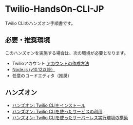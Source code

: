# Twilio-HandsOn-CLI-JP
Twilio CLIのハンズオン手順書です。

## 必要・推奨環境
このハンズオンを実施する場合は、次の環境が必要となります。

- Twilioアカウント [アカウントの作成方法](https://www.twilio.com/blog/how-to-create-twilio-account-jp)
- [Node.js (v10.12以降）](https://nodejs.org/ja/)
- 任意のコードエディタ（推奨）


## ハンズオン

- [ハンズオン: Twilio CLIをインストール](./docs/01-Install-Twilio-CLI/01-00-Overview.md)
- [ハンズオン: Twilio CLIを使ったサービスの利用](./docs/02-Use-Twilio-CLI/02-00-Overview.md)
- [ハンズオン: Twilio CLIを使ったサーバーレス実行環境の構築](./docs/03-Use-Serverless-Toolkit/03-00-Overview.md)